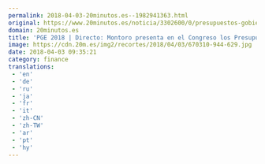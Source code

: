 ```yaml
---
permalink: 2018-04-03-20minutos.es--1982941363.html
original: https://www.20minutos.es/noticia/3302600/0/presupuestos-gobierno-congreso-senado-enmiendas-pnv-psoe/
domain: 20minutos.es
title: 'PGE 2018 | Directo: Montoro presenta en el Congreso los Presupuestos de la Legislatura'
image: https://cdn.20m.es/img2/recortes/2018/04/03/670310-944-629.jpg
date: 2018-04-03 09:35:21
category: finance
translations: 
 - 'en'
 - 'de'
 - 'ru'
 - 'ja'
 - 'fr'
 - 'it'
 - 'zh-CN'
 - 'zh-TW'
 - 'ar'
 - 'pt'
 - 'hy'
---
```


